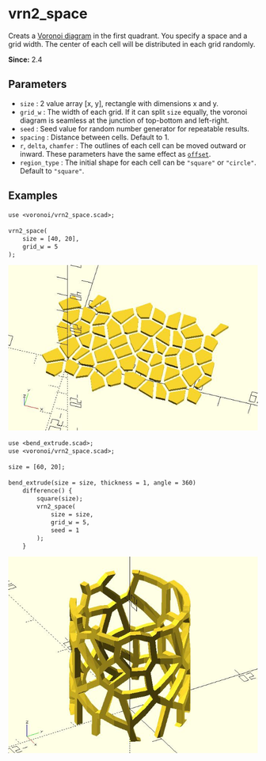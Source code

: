 # vrn2_space

Creats a [Voronoi diagram](https://en.wikipedia.org/wiki/Voronoi_diagram) in the first quadrant. You specify a space and a grid width. The center of each cell will be distributed in each grid randomly.

**Since:** 2.4

## Parameters

- `size` : 2 value array [x, y], rectangle with dimensions x and y.
- `grid_w` : The width of each grid. If it can split `size` equally, the voronoi diagram is seamless at the junction of top-bottom and left-right. 
- `seed` : Seed value for random number generator for repeatable results.
- `spacing` : Distance between cells. Default to 1.
- `r`, `delta`, `chamfer` : The outlines of each cell can be moved outward or inward. These parameters have the same effect as [`offset`](https://en.wikibooks.org/wiki/OpenSCAD_User_Manual/Transformations#offset). 
- `region_type` : The initial shape for each cell can be `"square"` or `"circle"`. Default to `"square"`.

## Examples

    use <voronoi/vrn2_space.scad>;

    vrn2_space(
        size = [40, 20],
        grid_w = 5
    );

![vrn2_space](images/lib2x-vrn2_space-1.JPG)

    use <bend_extrude.scad>;
    use <voronoi/vrn2_space.scad>;

    size = [60, 20];

    bend_extrude(size = size, thickness = 1, angle = 360) 
        difference() {
            square(size);
            vrn2_space(
                size = size,
                grid_w = 5,
                seed = 1
            );
        }
    
![vrn2_space](images/lib2x-vrn2_space-2.JPG)